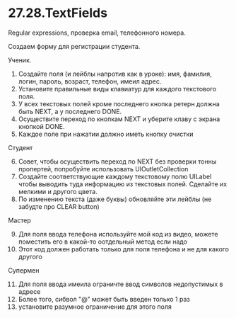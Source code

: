 # 27.28.TextFields
Regular expressions, проверка email, телефонного номера.

Создаем форму для регистрации студента.

Ученик. 

1. Создайте поля (и лейблы напротив как в уроке): имя, фамилия, логин, пароль, возраст, телефон, имеил адрес.
2. Установите правильные виды клавиатур для каждого текстового поля.
3. У всех текстовых полей кроме последнего кнопка ретерн должна быть NEXT, а у последнего DONE.
4. Осуществите переход по кнопкам NEXT и уберите клаву с экрана кнопкой DONE. 
5. Каждое поле при нажатии должно иметь кнопку очистки 

Студент

6. Совет, чтобы осуществить переход по NEXT без проверки тонны пропертей, попробуйте использовать UIOutletCollection
7. Создайте соответствующие каждому текстовому полю UILabel чтобы выводить туда информацию из текстовых полей. Сделайте их мелкими и другого цвета.
8. По изменению текста (даже буквы) обновляйте эти лейблы (не забудте про CLEAR button)

Мастер

9. Для поля ввода телефона используйте мой код из видео, можете поместить его в какой-то оотдельный метод если надо
10. Этот код должен работать только для поля телефона и не для какого другого

Супермен

11. Для поля ввода имеила ограничте ввод символов недопустимых в адресе
12. Более того, сибвол "@" может быть введен только 1 раз
13. установите разумное ограничение для этого поля
